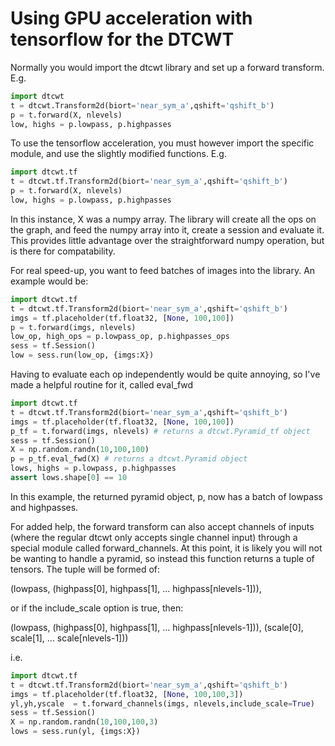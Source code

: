 # Using GPU acceleration with tensorflow for the DTCWT

Normally you would import the dtcwt library and set up a forward transform.
E.g.
```python
import dtcwt
t = dtcwt.Transform2d(biort='near_sym_a',qshift='qshift_b')
p = t.forward(X, nlevels)
low, highs = p.lowpass, p.highpasses
```
To use the tensorflow acceleration, you must however import the specific
module, and use the slightly modified functions. E.g.
```python
import dtcwt.tf 
t = dtcwt.tf.Transform2d(biort='near_sym_a',qshift='qshift_b')
p = t.forward(X, nlevels)
low, highs = p.lowpass, p.highpasses
```
In this instance, X was a numpy array. The library will create all the ops on
the graph, and feed the numpy array into it, create a session and evaluate it.
This provides little advantage over the straightforward numpy operation, but is
there for compatability.

For real speed-up, you want to feed batches of images into the library. An
example would be:
```python
import dtcwt.tf
t = dtcwt.tf.Transform2d(biort='near_sym_a',qshift='qshift_b')
imgs = tf.placeholder(tf.float32, [None, 100,100])
p = t.forward(imgs, nlevels)
low_op, high_ops = p.lowpass_op, p.highpasses_ops
sess = tf.Session()
low = sess.run(low_op, {imgs:X})
```
Having to evaluate each op independently would be quite annoying, so I've made
a helpful routine for it, called eval_fwd
```python
import dtcwt.tf
t = dtcwt.tf.Transform2d(biort='near_sym_a',qshift='qshift_b')
imgs = tf.placeholder(tf.float32, [None, 100,100])
p_tf = t.forward(imgs, nlevels) # returns a dtcwt.Pyramid_tf object
sess = tf.Session()
X = np.random.randn(10,100,100)
p = p_tf.eval_fwd(X) # returns a dtcwt.Pyramid object
lows, highs = p.lowpass, p.highpasses
assert lows.shape[0] == 10
```
In this example, the returned pyramid object, p, now has a batch of lowpass and
highpasses.

For added help, the forward transform can also accept channels of inputs (where
the regular dtcwt only accepts single channel input) through a special module
called forward_channels. At this point, it is likely you will not be wanting to
handle a pyramid, so instead this function returns a tuple of tensors. The tuple will be
formed of:

(lowpass, (highpass[0], highpass[1], ... highpass[nlevels-1])),

or if the include_scale option is true, then:

(lowpass, (highpass[0], highpass[1], ... highpass[nlevels-1])),
 (scale[0], scale[1], ... scale[nlevels-1]))

i.e.
```python
import dtcwt.tf
t = dtcwt.tf.Transform2d(biort='near_sym_a',qshift='qshift_b')
imgs = tf.placeholder(tf.float32, [None, 100,100,3])
yl,yh,yscale  = t.forward_channels(imgs, nlevels,include_scale=True)
sess = tf.Session()
X = np.random.randn(10,100,100,3)
lows = sess.run(yl, {imgs:X})
```



